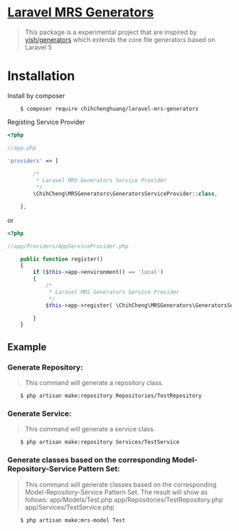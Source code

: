 # [Laravel MRS Generators](https://packagist.org/packages/chihchenghuang/laravel-mrs-generators)

> This package is a experimental project that are inspired by [yish/generators](https://packagist.org/packages/yish/generators) which extends the core file generators based on Laravel 5

# Installation

Install by composer
```
    $ composer require chihchenghuang/laravel-mrs-generators
```

Registing Service Provider

``` php
<?php

//app.php

'providers' => [
        
        /*
         * Laravel MRS Generators Service Provider
         */
        \ChihCheng\MRSGenerators\GeneratorsServiceProvider::class,

    ],

```
or

``` php
<?php

//app/Providers/AppServiceProvider.php

    public function register()
    {
        if ($this->app->environment() == 'local')
        {
	        /*
	         * Laravel MRS Generators Service Provider
	         */
            $this->app->register( \ChihCheng\MRSGenerators\GeneratorsServiceProvider::class );

        }
    }

```

## Example

### Generate Repository:
>This command will generate a repository class.

```
    $ php artisan make:repository Repositories/TestRepository
```

### Generate Service:
>This command will generate a service class.

```
    $ php artisan make:repository Services/TestService
```

### Generate classes based on the corresponding Model-Repository-Service Pattern Set:
>This command will generate classes based on the corresponding Model-Repository-Service Pattern Set. The result will show as follows:
app/Models/Test.php
app/Repositories/TestRepository.php
app/Services/TestService.php

```
    $ php artisan make:mrs-model Test
```